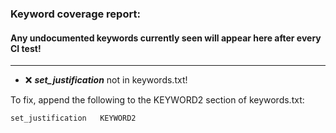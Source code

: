 ### Keyword coverage report: 
#### Any undocumented keywords currently seen will appear here after every CI test!
---------------------------------------------------------
- :x: ***set_justification*** not in keywords.txt!


To fix, append the following to the KEYWORD2 section of keywords.txt:

    set_justification	KEYWORD2
